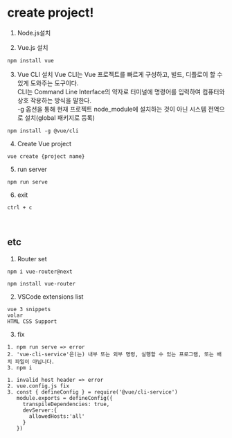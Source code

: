 # create project!

1. Node.js설치

2. Vue.js 설치
```
npm install vue
```

3. Vue CLI 설치
Vue CLI는 Vue 프로젝트를 빠르게 구성하고, 빌드, 디플로이 할 수 있게 도와주는 도구이다. <br/>
CLI는 Command Line Interface의 약자로 터미널에 명령어를 입력하여 컴퓨터와 상호 작용하는 방식을 말한다. <br/>
-g 옵션을 통해 현재 프로젝트 node_module에 설치하는 것이 아닌 시스템 전역으로 설치(global 패키지로 등록)
```
npm install -g @vue/cli
```

4. Create Vue project
```
vue create {project name}
```

5. run server
```
npm run serve
```

6. exit
```
ctrl + c
```
<br/>

## etc

1. Router set
```
npm i vue-router@next

npm install vue-router
```

2. VSCode extensions list
```
vue 3 snippets
volar
HTML CSS Support
```

3. fix
```
1. npm run serve => error
2. 'vue-cli-service'은(는) 내부 또는 외부 명령, 실행할 수 있는 프로그램, 또는 배치 파일이 아닙니다.
3. npm i
```
```
1. invalid host header => error
2. vue.config.js fix
3. const { defineConfig } = require('@vue/cli-service')
   module.exports = defineConfig({
     transpileDependencies: true,
     devServer:{
       allowedHosts:'all'
     }
   })
```
